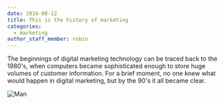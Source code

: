 ```yaml
---
date: 2016-08-12
title: This is the history of marketing
categories:
  - marketing
author_staff_member: robin
---
```

The beginnings of digital marketing technology can be traced back to the 1980's, when computers became sophisticated enough to store huge volumes of customer information. For a brief moment, no one knew what would happen in digital marketing, but by the 90's it all became clear.
<!--more-->

![Man](https://source.unsplash.com/random/1500x1146)


